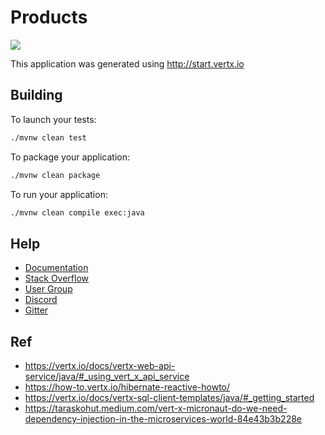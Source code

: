 # Products

<img src="https://img.shields.io/badge/vert.x-4.4.2-purple.svg">

This application was generated using http://start.vertx.io

## Building

To launch your tests:
```sh
./mvnw clean test
```

To package your application:
```sh
./mvnw clean package
```

To run your application:
```sh
./mvnw clean compile exec:java
```

## Help
- [Documentation](https://vertx.io/docs/)
- [Stack Overflow](https://stackoverflow.com/questions/tagged/vert.x?sort=newest&pageSize=15)
- [User Group](https://groups.google.com/forum/?fromgroups#!forum/vertx)
- [Discord](https://discord.gg/6ry7aqPWXy)
- [Gitter](https://gitter.im/eclipse-vertx/vertx-users)

## Ref
- https://vertx.io/docs/vertx-web-api-service/java/#_using_vert_x_api_service
- https://how-to.vertx.io/hibernate-reactive-howto/
- https://vertx.io/docs/vertx-sql-client-templates/java/#_getting_started
- https://taraskohut.medium.com/vert-x-micronaut-do-we-need-dependency-injection-in-the-microservices-world-84e43b3b228e
